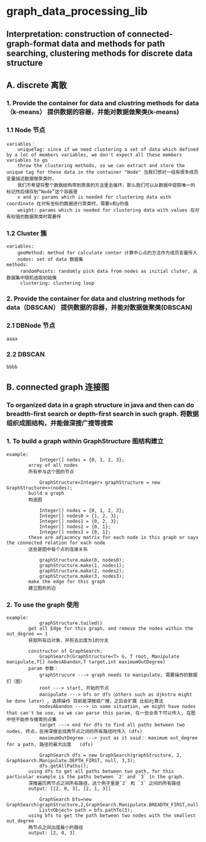 # graph_data_processing_lib
## Interpretation: construction of connected-graph-format data and methods for path searching, clustering methods for discrete data structure
## A. discrete 离散
### 1. Provide the container for data and clustring methods for data（k-means） 提供数据的容器，并能对数据做聚类(k-means)
### 1.1 Node 节点
    variables：
        uniqueTag: since if we need clustering a set of data which defined by a lot of members variables, we don't expect all these members variables to go 
        throw the clustering methods, so we can extract and store the unique tag for these data in the container "Node" 当我们想对一组有很多成员变量描述数据做聚类时，
        我们不希望将整个数据结构带到聚类的方法里去循环，那么我们可以从数据中提取唯一的标记然后储存到“Node”这个容器里
        x and y: params which is needed for clustering data with coordinate 在对有坐标的数据进行聚类时，需要x和y的值
        weight: params which is needed for clustering data with values 在对有权值的数据聚类时需要传
### 1.2 Cluster 簇
    variables:
        geoMethod: method for calculate center 计算中心点的方法作为成员变量传入
        nodes: set of data 数据集
    methods: 
         randomPoints: randomly pick data from nodes as initial cluter, 从数据集中随机选取初始簇
         clustering: clustering loop
### 2. Provide the container for data and clustring methods for data（DBSCAN） 提供数据的容器，并能对数据做聚类(DBSCAN)
### 2.1 DBNode 节点
    aaaa
### 2.2 DBSCAN
    bbbb
## B. connected graph 连接图
### To organized data in a graph structure in java and then can do breadth-first search or depth-first search in such graph. 将数据组织成图结构，并能做深搜广搜等搜索
### 1. To build a graph within GraphStructure 图结构建立 
    example:    
                Integer[] nodes = {0, 1, 2, 3};
            array of all nodes
            所有参与这个图的节点

                GraphStructure<Integer> graphStructure = new GraphStructure<>(nodes);
            build a graph
            构造图

                Integer[] nodes = {0, 1, 2, 3};
                Integer[] nodes0 = {1, 2, 3};
                Integer[] nodes1 = {0, 2, 3};
                Integer[] nodes2 = {0, 1};
                Integer[] nodes3 = {0, 1};
            these are adjacency matrix for each node in this graph or says the connected relation for each node
            这些是图中每个点的连接关系
            
                graphStructure.make(0, nodes0);
                graphStructure.make(1, nodes1);
                graphStructure.make(2, nodes2);
                graphStructure.make(3, nodes3);
            make the edge for this graph
            建立图形的边

### 2. To use the graph 使用
    example:
                graphStructure.tailed()
            get all Edge for this graph, and remove the nodes within the out_degree == 1
            获取所有边对象，并剪去出度为1的分支
 
            constructor of GraphSearch: 
                GraphSearch(GraphStructure<T> G, T root, Manipulate manipulate,T[] nodesAbandon,T target,int maximumOutDegree)
            param 参数：
                graphStrucure ---> graph needs to manipulate, 需要操作的数据们（图）
                root ---> start, 开始的节点
                manipulate ---> bfs or dfs（others such as djkstra might be done later）, 选择操作 目前是深搜或广搜，之后会扩展 比如dj算法
                nodesAbandon ----> in some situation, we might have nodes that can't be use, so we can parse this param, 在一些业务下可以传入, 在图中但不能参与搜索的点集
                target ---> end for dfs to find all paths between two nodes, 终点，在用深搜去找两节点之间的所有路径时传入 (dfs)
                maximumOutDegree ---> just as it said： maximum out_degree for a path, 路径的最大出度   (dfs)

                GraphSearch dfs = new GraphSearch(graphStructure, 2, GraphSearch.Manipulate.DEPTH_FIRST, null, 3,3);
                dfs.getAllPaths();
            using dfs to get all paths between two path, for this particular example is the paths between `2` and `3` in the graph.
            深搜遍历两节点之间所有路径，这个例子里是`2` 和 `3` 之间的所有路径
            output: [[2, 0, 3], [2, 1, 3]]

                GraphSearch bfs=new GraphSearch(graphStructure,2,GraphSearch.Manipulate.BREADTH_FIRST,null,null,0);
                List<Object> path = bfs.pathTo(3);
            using bfs to get the path between two nodes with the smallest out_degree
            两节点之间出度最小的路径
            output: [2, 0, 3]
    
